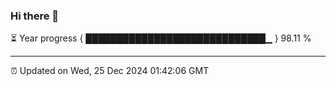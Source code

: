 ### Hi there 👋

⏳ Year progress { █████████████████████████████▁ } 98.11 %

---

⏰ Updated on Wed, 25 Dec 2024 01:42:06 GMT


